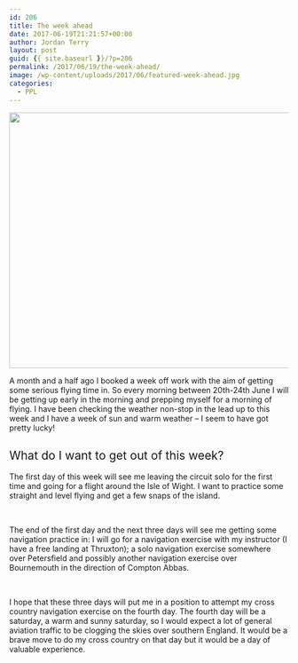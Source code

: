 ```yaml
---
id: 206
title: The week ahead
date: 2017-06-19T21:21:57+00:00
author: Jordan Terry
layout: post
guid: {{ site.baseurl }}/?p=206
permalink: /2017/06/19/the-week-ahead/
image: /wp-content/uploads/2017/06/featured-week-ahead.jpg
categories:
  - PPL
---
```

<img loading="lazy" class="alignnone size-large wp-image-207" src="{{ site.baseurl }}/wp-content/uploads/2017/06/featured-week-ahead-1024x461.jpg" alt="" width="1024" height="461" srcset="{{ site.baseurl }}/wp-content/uploads/2017/06/featured-week-ahead-1024x461.jpg 1024w, {{ site.baseurl }}/wp-content/uploads/2017/06/featured-week-ahead-300x135.jpg 300w, {{ site.baseurl }}/wp-content/uploads/2017/06/featured-week-ahead-768x346.jpg 768w, {{ site.baseurl }}/wp-content/uploads/2017/06/featured-week-ahead.jpg 2000w" sizes="(max-width: 1024px) 100vw, 1024px" />

<span style="font-weight: 400;">A month and a half ago I booked a week off work with the aim of getting some serious flying time in. So every morning between 20th-24th June I will be getting up early in the morning and prepping myself for a morning of flying. I have been checking the weather non-stop in the lead up to this week and I have a week of sun and warm weather &#8211; I seem to have got pretty lucky!</span>

## <span style="font-weight: 400;">What do I want to get out of this week?</span>

<span style="font-weight: 400;">The first day of this week will see me leaving the circuit solo for the first time and going for a flight around the Isle of Wight. I want to practice some straight and level flying and get a few snaps of the island.</span>

&nbsp;

<span style="font-weight: 400;">The end of the first day and the next three days will see me getting some navigation practice in: I will go for a navigation exercise with my instructor (I have a free landing at Thruxton); a solo navigation exercise somewhere over Petersfield and possibly another navigation exercise over Bournemouth in the direction of Compton Abbas. </span>

&nbsp;

<span style="font-weight: 400;">I hope that these three days will put me in a position to attempt my cross country navigation exercise on the fourth day. The fourth day will be a saturday, a warm and sunny saturday, so I would expect a lot of general aviation traffic to be clogging the skies over southern England. It would be a brave move to do my cross country on that day but it would be a day of valuable experience.</span>

&nbsp;

## &nbsp;